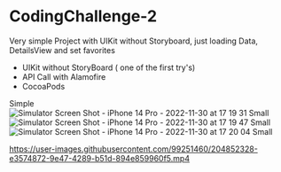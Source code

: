 # CodingChallenge-2

Very simple Project with UIKit without Storyboard, just loading Data, DetailsView and set favorites

- UIKit without StoryBoard ( one of the first try's)
- API Call with Alamofire
- CocoaPods

Simple![Simulator Screen Shot - iPhone 14 Pro - 2022-11-30 at 17 19 31 Small](https://user-images.githubusercontent.com/99251460/204852079-c33c5107-9c60-42f4-a8a6-8f08a05e512e.jpeg)
![Simulator Screen Shot - iPhone 14 Pro - 2022-11-30 at 17 19 47 Small](https://user-images.githubusercontent.com/99251460/204852090-5d61f1db-4089-47ab-b3aa-6a92116865c7.jpeg)
![Simulator Screen Shot - iPhone 14 Pro - 2022-11-30 at 17 20 04 Small](https://user-images.githubusercontent.com/99251460/204852104-8a77f33f-8865-4057-8ede-ace542a39260.jpeg)


https://user-images.githubusercontent.com/99251460/204852328-e3574872-9e47-4289-b51d-894e859960f5.mp4

